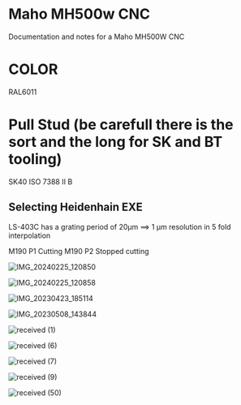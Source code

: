 # Maho MH500w CNC

Documentation and notes for a Maho MH500W CNC

# COLOR

RAL6011

# Pull Stud (be carefull there is the sort and the long for SK and BT tooling)
SK40 ISO 7388 II B

## Selecting Heidenhain EXE

LS-403C has a grating period of 20μm ==> 1 μm resolution in 5 fold interpolation

M190 P1 Cutting
M190 P2 Stopped cutting


![IMG_20240225_120850](https://github.com/user-attachments/assets/edb4dc9a-b03b-4853-b45a-7414589885c2)


![IMG_20240225_120858](https://github.com/user-attachments/assets/6de7cddb-b5cc-4295-b157-7ef61d9d14be)

![IMG_20230423_185114](https://github.com/user-attachments/assets/c759da10-7c91-44a0-99f1-ee3f0515f7cc)

![IMG_20230508_143844](https://github.com/user-attachments/assets/49f579f2-c9da-4e23-9f8a-a5f764433922)

![received (1)](https://github.com/user-attachments/assets/24d4011a-bbf8-49c8-bbab-a7a61be0830d)

![received (6)](https://github.com/user-attachments/assets/5eb36840-50c2-40ac-ba25-7c8d7ba82a9a)

![received (7)](https://github.com/user-attachments/assets/65377771-8cb7-4f01-b499-b9b5e17c5cca)

![received (9)](https://github.com/user-attachments/assets/d892c4a5-a938-477e-87c0-dec30d395510)

![received (50)](https://github.com/user-attachments/assets/507425b8-1fc4-4a09-a6ef-6a21f76729fc)

